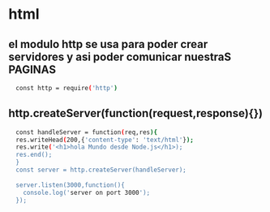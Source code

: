 # html
## el modulo http se usa para poder crear servidores y asi poder comunicar nuestraS PAGINAS
```bash
  const http = require('http')
```
## http.createServer(function(request,response){})
```bash
  const handleServer = function(req,res){
  res.writeHead(200,{'content-type': 'text/html'});
  res.write('<h1>hola Mundo desde Node.js</h1>);
  res.end();
  }
  const server = http.createServer(handleServer);
  
  server.listen(3000,function(){
    console.log('server on port 3000');
  });
```
